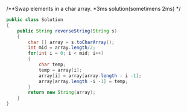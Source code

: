 /**Swap elements in a char array.
*3ms solution(sometimens 2ms)
*/
```Java
public class Solution
{
    public String reverseString(String s)
    {
        char [] array = s.toCharArray();
        int mid = array.length/2;
        for(int i = 0; i < mid; i++)
        {
            char temp;
            temp = array[i];
            array[i] = array[array.length - i -1];
            array[array.length -i -1] = temp;
        }
        return new String(array);
    }
}
```
